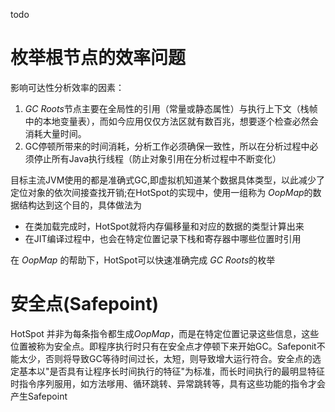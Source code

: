 <!-- HotSpot算法实现 -->

todo
# 枚举根节点的效率问题

影响可达性分析效率的因素：
1. *GC Roots*节点主要在全局性的引用（常量或静态属性）与执行上下文（栈帧中的本地变量表），而如今应用仅仅方法区就有数百兆，想要逐个检查必然会消耗大量时间。
2. GC停顿所带来的时间消耗，分析工作必须确保一致性，所以在分析过程中必须停止所有Java执行线程（防止对象引用在分析过程中不断变化）

目标主流JVM使用的都是准确式GC,即虚拟机知道某个数据具体类型，以此减少了定位对象的依次间接查找开销;在HotSpot的实现中，使用一组称为 *OopMap*的数据结构达到这个目的，具体做法为
- 在类加载完成时，HotSpot就将内存偏移量和对应的数据的类型计算出来
- 在JIT编译过程中，也会在特定位置记录下栈和寄存器中哪些位置时引用

在 *OopMap* 的帮助下，HotSpot可以快速准确完成 *GC Roots*的枚举

# 安全点(Safepoint)

HotSpot 并非为每条指令都生成*OopMap*，而是在特定位置记录这些信息，这些位置被称为安全点。即程序执行时只有在安全点才停顿下来开始GC。Safeponit不能太少，否则将导致GC等待时间过长，太短，则导致增大运行符合。安全点的选定基本以"是否具有让程序长时间执行的特征"为标准，而长时间执行的最明显特征时指令序列服用，如方法嗲用、循环跳转、异常跳转等，具有这些功能的指令才会产生Safepoint

